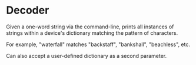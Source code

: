 # Decoder

Given a one-word string via the command-line, prints all instances of strings
within a device's dictionary matching the pattern of characters.

For example, "waterfall" matches "backstaff", "bankshall", "beachless", etc.

Can also accept a user-defined dictionary as a second parameter.
